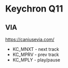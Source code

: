 # Keychron Q11

## VIA

https://caniusevia.com/

* KC_MNXT - next track
* KC_MPRV - prev track
* KC_MPLY - play/pause

